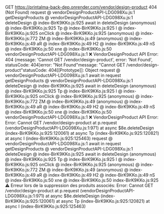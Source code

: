 GET https://printalma-back-dep.onrender.com/vendor/design-product 404 (Not Found)
request @ vendorDesignProductAPI-LDG098Xu.js:1
getDesignProducts @ vendorDesignProductAPI-LDG098Xu.js:1
deleteDesign @ index-BirK9KKo.js:925
await in deleteDesign
(anonymous) @ index-BirK9KKo.js:925
Tp @ index-BirK9KKo.js:925
I @ index-BirK9KKo.js:925
onClick @ index-BirK9KKo.js:925
(anonymous) @ index-BirK9KKo.js:772
ZM @ index-BirK9KKo.js:49
(anonymous) @ index-BirK9KKo.js:49
aR @ index-BirK9KKo.js:49
H2 @ index-BirK9KKo.js:49
nS @ index-BirK9KKo.js:50
xne @ index-BirK9KKo.js:50
vendorDesignProductAPI-LDG098Xu.js:1  ❌ VendorDesignProduct API Error: 404 {message: 'Cannot GET /vendor/design-product', error: 'Not Found', statusCode: 404}error: "Not Found"message: "Cannot GET /vendor/design-product"statusCode: 404[[Prototype]]: Object
request @ vendorDesignProductAPI-LDG098Xu.js:1
await in request
getDesignProducts @ vendorDesignProductAPI-LDG098Xu.js:1
deleteDesign @ index-BirK9KKo.js:925
await in deleteDesign
(anonymous) @ index-BirK9KKo.js:925
Tp @ index-BirK9KKo.js:925
I @ index-BirK9KKo.js:925
onClick @ index-BirK9KKo.js:925
(anonymous) @ index-BirK9KKo.js:772
ZM @ index-BirK9KKo.js:49
(anonymous) @ index-BirK9KKo.js:49
aR @ index-BirK9KKo.js:49
H2 @ index-BirK9KKo.js:49
nS @ index-BirK9KKo.js:50
xne @ index-BirK9KKo.js:50
vendorDesignProductAPI-LDG098Xu.js:1  ❌ VendorDesignProduct API Error: Error: Cannot GET /vendor/design-product
    at p.request (vendorDesignProductAPI-LDG098Xu.js:1:971)
    at async $8e.deleteDesign (index-BirK9KKo.js:925:120061)
    at async Tp (index-BirK9KKo.js:925:120821)
    at async I (index-BirK9KKo.js:925:125463)
request @ vendorDesignProductAPI-LDG098Xu.js:1
await in request
getDesignProducts @ vendorDesignProductAPI-LDG098Xu.js:1
deleteDesign @ index-BirK9KKo.js:925
await in deleteDesign
(anonymous) @ index-BirK9KKo.js:925
Tp @ index-BirK9KKo.js:925
I @ index-BirK9KKo.js:925
onClick @ index-BirK9KKo.js:925
(anonymous) @ index-BirK9KKo.js:772
ZM @ index-BirK9KKo.js:49
(anonymous) @ index-BirK9KKo.js:49
aR @ index-BirK9KKo.js:49
H2 @ index-BirK9KKo.js:49
nS @ index-BirK9KKo.js:50
xne @ index-BirK9KKo.js:50
index-BirK9KKo.js:925  ⚠️ Erreur lors de la suppression des produits associés: Error: Cannot GET /vendor/design-product
    at p.request (vendorDesignProductAPI-LDG098Xu.js:1:971)
    at async $8e.deleteDesign (index-BirK9KKo.js:925:120061)
    at async Tp (index-BirK9KKo.js:925:120821)
    at async I (index-BirK9KKo.js:925:125463)